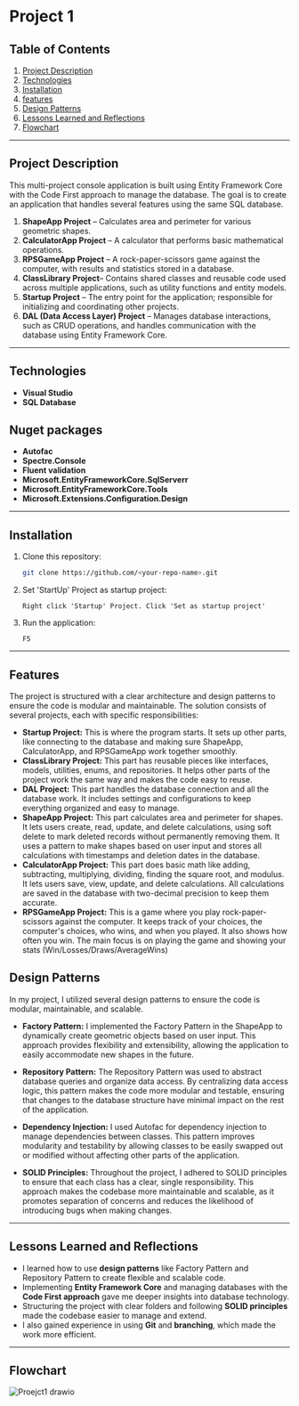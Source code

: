 # **Project 1**

## **Table of Contents**
1. [Project Description](#project-description)
2. [Technologies](#technologies)
3. [Installation](#installation)
4. [features](#features)
5. [Design Patterns](#design-patterns)
6. [Lessons Learned and Reflections](#lessons-learned-and-reflections)
7. [Flowchart](#Flowchart)

---

## **Project Description**
This multi-project console application is built using Entity Framework Core with the Code First approach to manage the database. The goal is to create an application that handles several features using the same SQL database.
1. **ShapeApp Project** – Calculates area and perimeter for various geometric shapes.
2. **CalculatorApp Project** – A calculator that performs basic mathematical operations.
3. **RPSGameApp Project** – A rock-paper-scissors game against the computer, with results and statistics stored in a database.
4. **ClassLibrary Project**– Contains shared classes and reusable code used across multiple applications, such as utility functions and entity models.
5. **Startup Project** – The entry point for the application; responsible for initializing and coordinating other projects.
6. **DAL (Data Access Layer) Project** – Manages database interactions, such as CRUD operations, and handles communication with the database using Entity Framework Core.


---

## **Technologies**
- **Visual Studio**
- **SQL Database**

## **Nuget packages**
- **Autofac** 
- **Spectre.Console** 
- **Fluent validation** 
- **Microsoft.EntityFrameworkCore.SqlServerr**
- **Microsoft.EntityFrameworkCore.Tools**
- **Microsoft.Extensions.Configuration.Design**

---

## **Installation**
1. Clone this repository:
   ```bash
   git clone https://github.com/<your-repo-name>.git
   ```
2. Set 'StartUp' Project as startup project:
   ```
   Right click 'Startup' Project. Click 'Set as startup project'
   ```
3. Run the application:
   ``` Visual Studio
   F5
   ```

---

## **Features**
The project is structured with a clear architecture and design patterns to ensure the code is modular and maintainable. The solution consists of several projects, each with specific responsibilities:
- **Startup Project:** This is where the program starts. It sets up other parts, like connecting to the database and making sure ShapeApp, CalculatorApp, and RPSGameApp work together smoothly.
- **ClassLibrary Project:** This part has reusable pieces like interfaces, models, utilities, enums, and repositories. It helps other parts of the project work the same way and makes the code easy to reuse.
- **DAL Project:** This part handles the database connection and all the database work. It includes settings and configurations to keep everything organized and easy to manage.
- **ShapeApp Project:** This part calculates area and perimeter for shapes. It lets users create, read, update, and delete calculations, using soft delete to mark deleted records without permanently removing them. It uses a pattern to make shapes based on user input and stores all calculations with timestamps and deletion dates in the database.
- **CalculatorApp Project:** This part does basic math like adding, subtracting, multiplying, dividing, finding the square root, and modulus. It lets users save, view, update, and delete calculations. All calculations are saved in the database with two-decimal precision to keep them accurate.
- **RPSGameApp Project:** This is a game where you play rock-paper-scissors against the computer. It keeps track of your choices, the computer's choices, who wins, and when you played. It also shows how often you win. The main focus is on playing the game and showing your stats (Win/Losses/Draws/AverageWins)

## **Design Patterns**
In my project, I utilized several design patterns to ensure the code is modular, maintainable, and scalable.

- **Factory Pattern:** I implemented the Factory Pattern in the ShapeApp to dynamically create geometric objects based on user input. This approach provides flexibility and extensibility, allowing the application to easily accommodate new shapes in the future.

- **Repository Pattern:** The Repository Pattern was used to abstract database queries and organize data access. By centralizing data access logic, this pattern makes the code more modular and testable, ensuring that changes to the database structure have minimal impact on the rest of the application.

- **Dependency Injection:** I used Autofac for dependency injection to manage dependencies between classes. This pattern improves modularity and testability by allowing classes to be easily swapped out or modified without affecting other parts of the application.

- **SOLID Principles:** Throughout the project, I adhered to SOLID principles to ensure that each class has a clear, single responsibility. This approach makes the codebase more maintainable and scalable, as it promotes separation of concerns and reduces the likelihood of introducing bugs when making changes.

---

## **Lessons Learned and Reflections**
- I learned how to use **design patterns** like Factory Pattern and Repository Pattern to create flexible and scalable code.
- Implementing **Entity Framework Core** and managing databases with the **Code First approach** gave me deeper insights into database technology.
- Structuring the project with clear folders and following **SOLID principles** made the codebase easier to manage and extend.
- I also gained experience in using **Git** and **branching**, which made the work more efficient.
  
---

## **Flowchart**

![Proejct1 drawio](https://github.com/user-attachments/assets/d3fc13f3-5f85-4869-aa14-ac3ca2e9e613)


